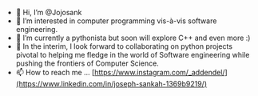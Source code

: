 - 👋 Hi, I’m @Jojosank
- 👀 I’m interested in computer programming vis-à-vis software engineering.
- 🌱 I’m currently a pythonista but soon will explore C++ and even more :)
- 💞️ In the interim, I look forward to collaborating on python projects pivotal to helping me fledge in the world of Software engineering while pushing the frontiers of Computer Science.
- 📫 How to reach me ... [https://www.instagram.com/_addendel/](https://www.linkedin.com/in/joseph-sankah-1369b9219/)

<!---
Jojosank/Jojosank is a ✨ special ✨ repository because its `README.md` (this file) appears on your GitHub profile.
You can click the Preview link to take a look at your changes.
--->
